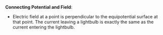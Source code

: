 **Connecting Potential and Field**:
- Electric field at a point is perpendicular to the equipotential surface at that point.
The current leaving a lightbulb is exactly the same as the current entering the lightbulb.
